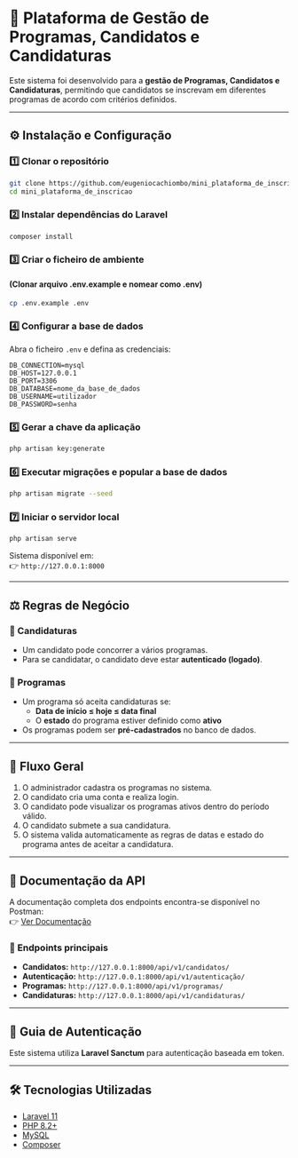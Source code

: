 # 📌 Plataforma de Gestão de Programas, Candidatos e Candidaturas  

Este sistema foi desenvolvido para a **gestão de Programas, Candidatos e Candidaturas**, permitindo que candidatos se inscrevam em diferentes programas de acordo com critérios definidos.  

---

## ⚙️ Instalação e Configuração  

### 1️⃣ Clonar o repositório  
```bash
git clone https://github.com/eugeniocachiombo/mini_plataforma_de_inscricao.git
cd mini_plataforma_de_inscricao
```

### 2️⃣ Instalar dependências do Laravel  
```bash
composer install
```

### 3️⃣ Criar o ficheiro de ambiente  
#### (Clonar arquivo .env.example e nomear como .env)
```bash
cp .env.example .env
```

### 4️⃣ Configurar a base de dados  
Abra o ficheiro `.env` e defina as credenciais:  
```env
DB_CONNECTION=mysql
DB_HOST=127.0.0.1
DB_PORT=3306
DB_DATABASE=nome_da_base_de_dados
DB_USERNAME=utilizador
DB_PASSWORD=senha
```

### 5️⃣ Gerar a chave da aplicação  
```bash
php artisan key:generate
```

### 6️⃣ Executar migrações e popular a base de dados  
```bash
php artisan migrate --seed
```

### 7️⃣ Iniciar o servidor local  
```bash
php artisan serve
```

Sistema disponível em:  
👉 `http://127.0.0.1:8000`

---

## ⚖️ Regras de Negócio  

### 🔹 Candidaturas  
- Um candidato pode concorrer a vários programas.  
- Para se candidatar, o candidato deve estar **autenticado (logado)**.  

### 🔹 Programas  
- Um programa só aceita candidaturas se:  
  - **Data de início ≤ hoje ≤ data final**  
  - O **estado** do programa estiver definido como **ativo**  
- Os programas podem ser **pré-cadastrados** no banco de dados.  

---

## 🔄 Fluxo Geral  

1. O administrador cadastra os programas no sistema.  
2. O candidato cria uma conta e realiza login.  
3. O candidato pode visualizar os programas ativos dentro do período válido.  
4. O candidato submete a sua candidatura.  
5. O sistema valida automaticamente as regras de datas e estado do programa antes de aceitar a candidatura.  

---

## 📖 Documentação da API  

A documentação completa dos endpoints encontra-se disponível no Postman:  
👉 [Ver Documentação](https://documenter.getpostman.com/view/48151868/2sB3HjNMqW)  

### 🔗 Endpoints principais  

- **Candidatos:** `http://127.0.0.1:8000/api/v1/candidatos/`  
- **Autenticação:** `http://127.0.0.1:8000/api/v1/autenticação/`  
- **Programas:** `http://127.0.0.1:8000/api/v1/programas/`  
- **Candidaturas:** `http://127.0.0.1:8000/api/v1/candidaturas/`  

---

## 🔑 Guia de Autenticação  

Este sistema utiliza **Laravel Sanctum** para autenticação baseada em token.  

---

## 🛠️ Tecnologias Utilizadas  

- [Laravel 11](https://laravel.com/)  
- [PHP 8.2+](https://www.php.net/)  
- [MySQL](https://www.mysql.com/)  
- [Composer](https://getcomposer.org/)  
